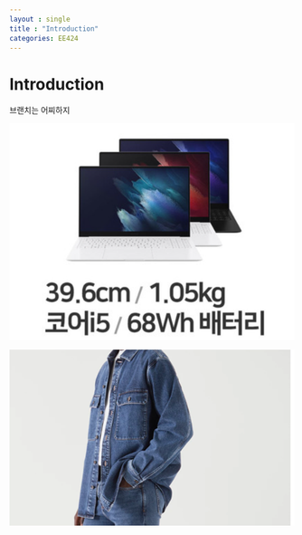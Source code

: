 ```yaml
---
layout : single
title : "Introduction"
categories: EE424
---
```


# Introduction

브랜치는 어찌하지



![갤럭시북](../../images/2021-11-27-intro/갤럭시북-16380266210823.PNG)

![캡처](../../images/2021-11-27-intro/캡처.PNG)




